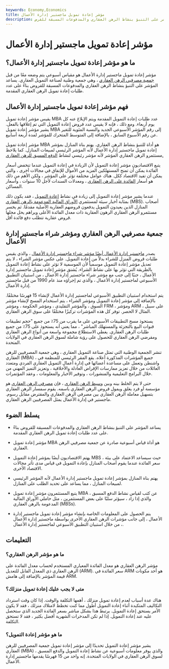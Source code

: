 ```yaml
---
keywords: Economy,Economics
title: مؤشر إعادة تمويل ماجستير إدارة الأعمال
description: مؤشر إعادة تمويل ماجستير إدارة الأعمال هو قياس أسبوعي يتم وضعه معًا بواسطة جمعية مصرفيي الرهن العقاري. يساعد المؤشر على التنبؤ بنشاط الرهن العقاري والمدفوعات المسبقة للقرض.
---
```


# مؤشر إعادة تمويل ماجستير إدارة الأعمال
## ما هو مؤشر إعادة تمويل ماجستير إدارة الأعمال؟

مؤشر إعادة تمويل ماجستير إدارة الأعمال هو مقياس أسبوعي يتم وضعه معًا من قبل [جمعية مصرفيي الرهن العقاري](/mortgagebankersassociation) ، وهي جمعية وطنية لصناعة التمويل العقاري. يساعد المؤشر على التنبؤ بنشاط الرهن العقاري والمدفوعات المسبقة للقروض بناءً على عدد طلبات إعادة تمويل الرهن العقاري المقدمة.

## فهم مؤشر إعادة تمويل ماجستير إدارة الأعمال

يقيس مؤشر إعادة تمويل MBA عدد طلبات إعادة التمويل المقدمة ويتم الإبلاغ عنه كل يوم أربعاء. ومع ذلك ، فإنه لا يقيس عدد قروض إعادة التمويل التي تم إغلاقها بالفعل. يشير مؤشر إعادة تمويل MBA إلى رقم المؤشر الأسبوعي الجديد والنسبة المئوية للتغير عن رقم الأسبوع السابق ، بالإضافة إلى المتوسط المتحرك للمؤشر لمدة أربعة أسابيع.

مؤشر إعادة تمويل MBA هو أداة للتنبؤ بنشاط الرهن العقاري. يهتم بناة المنازل بمؤشر إعادة تمويل ماجستير إدارة الأعمال لأنه المؤشر الرئيسي لمبيعات المنازل. كما يلاحظ مستثمرو الرهن العقاري المؤشر لأنه مؤشر رئيسي لنشاط [الدفع المسبق للرهن العقاري.](/prepayment)

يتبع الاقتصاديون مؤشر إعادة التمويل لأن الزيادة في إعادة التمويل عندما تنخفض أسعار الفائدة يمكن أن تمنح المستهلكين المزيد من الأموال للإنفاق في مجالات أخرى ، والتي يمكن أن تفيد الاقتصاد ككل. هناك عوامل مختلفة تؤثر على المؤشر ، ولكن الأهم من ذلك هو أسعار [الفائدة على الرهن العقاري](/mortgageinterest) ، ومعدلات السندات لأجل 10 سنوات ، وأسعار المساكن.

عندما يشير مؤشر إعادة التمويل إلى زيادة في نشاط [إعادة التمويل](/refinance) ، فقد يكون ذلك بمثابة أخبار سيئة لمستثمري [الأوراق المالية المدعومة بالرهن العقاري](/mbs) (MBS). أصحاب المنازل الذين يعيدون التمويل يدفعون قروضهم العقارية الأصلية مقدمًا. ثم يخسر مستثمرو الرهن العقاري الرهون العقارية ذات معدل الفائدة الأعلى ويراهم يحل محلها قروض عقارية تتطلب دفع فائدة أقل.

## جمعية مصرفيي الرهن العقاري ومؤشر شراء ماجستير إدارة الأعمال

يصدر [ماجستير إدارة الأعمال أيضًا مؤشر شراء ماجستير إدارة الأعمال](/mba-purchase-index) ، والذي يقيس طلبات قروض المنزل للشراء بدلاً من إعادة التمويل. على عكس مؤشر الشراء ، لا يتم تعديل مؤشر إعادة التمويل موسمياً لأن الموسمية لا تؤثر على نشاط إعادة التمويل بالطريقة التي تؤثر بها على نشاط الشراء. يُشتق مؤشر إعادة تمويل ماجستير إدارة الأعمال ، جنبًا إلى جنب مع مؤشر شراء ماجستير إدارة الأعمال ، من استبيان التطبيق الأسبوعي لماجستير إدارة الأعمال ، والذي تم إجراؤه منذ عام 1990 من قبل ماجستير إدارة الأعمال.

يتم استخدام استبيان التطبيق الأسبوعي لماجستير إدارة الأعمال لإنشاء 15 فهرسًا مختلفًا. بالإضافة إلى مؤشر إعادة التمويل ومؤشر الشراء ، يتم استخدام المسح لإنشاء مؤشر السوق ، والمؤشر التقليدي ، ومؤشر الحكومة ، ومؤشر FRM ، ومؤشر ARM ، على سبيل المثال لا الحصر. توفر كل هذه المؤشرات تركيزًا مختلفًا على سوق الرهن العقاري.

يستحوذ مسح التطبيقات الأسبوعي على ما يقرب من 75٪ من جميع "حجم تطبيقات قنوات البيع بالتجزئة والمستهلك المباشر" ، مما يعني أنه يستحوذ على 75٪ من جميع طلبات الرهن العقاري. يغطي الاستطلاع مجموعة واسعة من أنواع الرهن العقاري ومقرضي الرهن العقاري للحصول على رؤية شاملة لسوق الرهن العقاري في الولايات المتحدة.

تنشر الجمعية الوطنية التي تمثل صناعة التمويل العقاري ، وهي جمعية المصرفيين للرهن العقاري (MBA) ، جميع المؤشرات المذكورة أعلاه. يقع المقر الرئيسي للمنظمة في واشنطن وتعمل على مساعدة أعضائها في إدارة أعمال التمويل العقاري الفردي ومتعدد العائلات من خلال تعزيز ممارسات الإقراض العادلة والأخلاقية ، وتعزيز التميز المهني من خلال البرامج التعليمية والمنشورات ، وتوفير الأخبار والمعلومات ، وعقد المؤتمرات.

حتى لا يتم الخلط بينه وبين [وسيط الرهن العقاري](/mortgagebroker) ، فإن [مصرفي الرهن العقاري](/mortgagebanker) هو مؤسسة أو فرد يغلق ويمول قروض الرهن العقاري باسمه. يقوم سمسار الرهن العقاري بتسهيل معاملة الرهن العقاري بين مصرفي الرهن العقاري والمقترض مقابل رسوم. ماجستير في إدارة الأعمال يمثل المصرفيين الرهن العقاري.

## يسلط الضوء

- يساعد المؤشر على التنبؤ بنشاط الرهن العقاري والمدفوعات المسبقة للقروض بناءً على عدد طلبات إعادة تمويل الرهن العقاري المقدمة.

- مؤشر إعادة تمويل MBA هو أداة قياس أسبوعية صادرة عن جمعية مصرفيي الرهن العقاري.

- يهتم الاقتصاديون أيضًا بمؤشر إعادة التمويل MBS ، حيث سيساعد الاعتماد على بيئة سعر الفائدة عندما يقوم أصحاب المنازل بإعادة التمويل في قياس مدى تأثر مجالات الاقتصاد الأخرى.

- يهتم بناة المنازل بمؤشر إعادة تمويل ماجستير إدارة الأعمال لأنه المؤشر الرئيسي لمبيعات المنازل ، مما يساعد على تحديد الطلب على المنازل.

- يتبع المستثمرون مؤشر إعادة تمويل MBA عن كثب لقياس نشاط الدفع المسبق ، والذي إذا زاد ، سيؤثر سلبًا على بعض المستثمرين ، مثل حاملي الأوراق المالية المدعومة بالرهن العقاري (MBSs).

- يتم الحصول على المعلومات الخاصة بإنشاء مؤشر إعادة تمويل ماجستير إدارة الأعمال ، إلى جانب مؤشرات الرهن العقاري الأخرى بواسطة ماجستير إدارة الأعمال ، من خلال استبيان التطبيق الأسبوعي لماجستير إدارة الأعمال.

## التعليمات

### ما هو مؤشر الرهن العقاري؟

مؤشر الرهن العقاري هو معدل الفائدة المعياري المستخدم لحساب معدل الفائدة على الرهن العقاري ذي المعدل القابل للتعديل (ARM). سعر الفائدة في ARM هو أحد مكونات قيمة المؤشر بالإضافة إلى هامش ARM.

### متى لا يجب عليك إعادة تمويل منزلك؟

هناك عدة أسباب لعدم إعادة تمويل منزلك ، أهمها التكلفة والوقت. إذا كان وقت استرداد التكاليف المتكبدة أثناء إعادة التمويل أطول مما كنت تخطط لامتلاك منزلك ، فقد لا يكون الأمر يستحق إعادة التمويل. يرتبط هذا بشكل مباشر بسعر الفائدة الجديد الذي ستحصل عليه عند إعادة التمويل. إذا لم تكن المدخرات الشهرية أفضل بكثير ، فقد لا تستحق التكلفة.

### ما هو مؤشر إعادة التمويل؟

يشير مؤشر إعادة التمويل تحديدًا إلى مؤشر إعادة تمويل جمعية المصرفيين للرهن العقاري (MBA) ، والذي يوفر معلومات أسبوعية عن نشاط إعادة التمويل والدفع المسبق لسوق الرهن العقاري في الولايات المتحدة. إنه واحد من 15 فهرسًا يقدمها ماجستير إدارة الأعمال.


